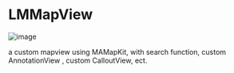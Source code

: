 # LMMapView
![image](https://github.com/Miracle-lau/LMMapView/blob/master/weilian.gif)

a custom mapview using MAMapKit, with search function, custom AnnotationView , custom CalloutView, ect.
